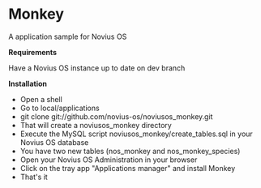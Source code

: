 Monkey
======

A application sample for Novius OS

**Requirements**

Have a Novius OS instance up to date on dev branch

**Installation**

* Open a shell
* Go to local/applications
* git clone git://github.com/novius-os/noviusos_monkey.git
* That will create a noviusos_monkey directory
* Execute the MySQL script noviusos_monkey/create_tables.sql in your Novius OS database
* You have two new tables (nos_monkey and nos_monkey_species)
* Open your Novius OS Administration in your browser
* Click on the tray app "Applications manager" and install Monkey
* That's it

